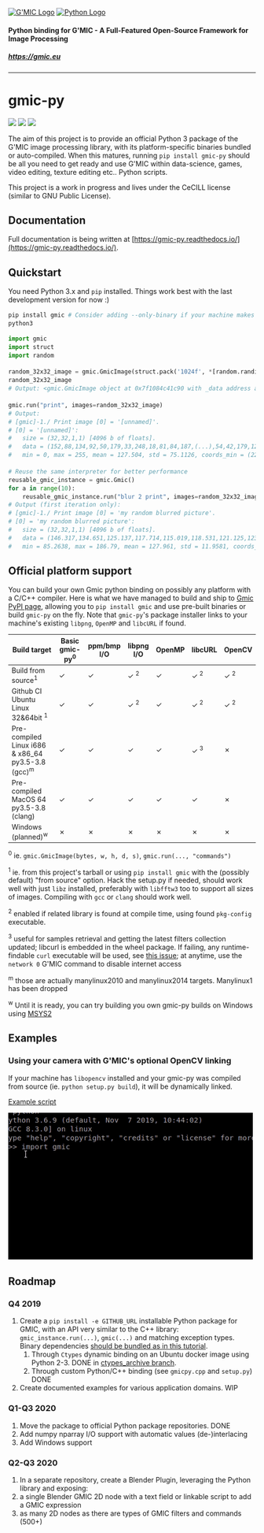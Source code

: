 <a href="https://gmic.eu">![G'MIC Logo](https://gmic.eu/img/logo4.jpg)</a>
<a href="https://www.python.org">![Python Logo](https://www.python.org/static/community_logos/python-logo-master-v3-TM-flattened.png)</a>

#### 
#### Python binding for G'MIC - A Full-Featured Open-Source Framework for Image Processing
##### https://gmic.eu

---------------------------

# gmic-py

![](https://github.com/myselfhimself/gmic-py/workflows/CPython%20GMIC%20Manylinux%202010%20%26%202014%20i686%20%26%20x86_64/badge.svg)
![](https://github.com/myselfhimself/gmic-py/workflows/CPython%20GMIC%20MacOS%20build/badge.svg)
![](https://github.com/dtschump/gmic-py/workflows/CPython%20GMIC%20Python%20package%20(Source%20and%20Debian/Ubuntu%20OS%20compilation)/badge.svg)

The aim of this project is to provide an official Python 3 package of the G'MIC image processing library, with its platform-specific binaries bundled or auto-compiled.
When this matures, running `pip install gmic-py` should be all you need to get ready and use G'MIC within data-science, games, video editing, texture editing etc.. Python scripts.

This project is a work in progress and lives under the CeCILL license (similar to GNU Public License).

## Documentation
Full documentation is being written at [https://gmic-py.readthedocs.io/](https://gmic-py.readthedocs.io/).

## Quickstart
You need Python 3.x and `pip` installed.
Things work best with the last development version for now :)

```bash
pip install gmic # Consider adding --only-binary if your machine makes you compile from source
python3
```
```python
import gmic
import struct
import random

random_32x32_image = gmic.GmicImage(struct.pack('1024f', *[random.randint(0, 255) for i in range(1024)]), 32, 32) 
random_32x32_image
# Output: <gmic.GmicImage object at 0x7f1084c41c90 with _data address at 0x2772010, w=32 h=32 d=1 s=1 shared=0>

gmic.run("print", images=random_32x32_image)
# Output:
# [gmic]-1./ Print image [0] = '[unnamed]'.
# [0] = '[unnamed]':
#   size = (32,32,1,1) [4096 b of floats].
#   data = (152,88,134,92,50,179,33,248,18,81,84,187,(...),54,42,179,121,125,74,67,171,224,240,174,96).
#   min = 0, max = 255, mean = 127.504, std = 75.1126, coords_min = (22,1,0,0), coords_max = (8,2,0,0).

# Reuse the same interpreter for better performance
reusable_gmic_instance = gmic.Gmic()
for a in range(10):
    reusable_gmic_instance.run("blur 2 print", images=random_32x32_image, image_names="my random blurred picture") # add "display" after "print" for a preview on Linux
# Output (first iteration only):
# [gmic]-1./ Print image [0] = 'my random blurred picture'.
# [0] = 'my random blurred picture':
#   size = (32,32,1,1) [4096 b of floats].
#   data = (146.317,134.651,125.137,117.714,115.019,118.531,121.125,123.81,121.736,120.603,123.06,130.212,(...),116.879,114.402,117.773,119.173,117.546,117.341,122.487,133.949,143.605,145.584,137.652,125.728).
#   min = 85.2638, max = 186.79, mean = 127.961, std = 11.9581, coords_min = (0,31,0,0), coords_max = (31,0,0,0).
```

## Official platform support
You can build your own Gmic python binding on possibly any platform with a C/C++ compiler.
Here is what we have managed to build and ship to [Gmic PyPI page](https://pypi.org/project/gmic/), allowing you to `pip install gmic` and use pre-built binaries or build `gmic-py` on the fly.
Note that `gmic-py`'s package installer links to your machine's existing `libpng`, `OpenMP` and `libcURL` if found.

| Build target                                                 | Basic gmic-py<sup>0</sup> |  ppm/bmp I/O    |  libpng I/O    | OpenMP | libcURL        | OpenCV         |
| -----------                                                  | ------------------------- | -----------     | ----------     |------- | -------        |--------        |
| Build from source<sup>1</sup>                                | ✓                         | ✓               | ✓ <sup>2</sup> | ✓      | ✓ <sup>2</sup> | ✓ <sup>2</sup> |
| Github CI Ubuntu Linux 32&64bit <sup>1</sup>                              | ✓                         | ✓               | ✓ <sup>2</sup> | ✓      | ✓ <sup>2</sup> | ✓ <sup>2</sup> |
| Pre-compiled Linux i686 & x86\_64 py3.5-3.8 (gcc)<sup>m</sup>| ✓                         | ✓               | ✓              | ✓      | ✓ <sup>3</sup> | ✗              |
| Pre-compiled MacOS 64 py3.5-3.8 (clang)                      | ✓                         | ✓               | ✓              | ✓      | ✓              | ✗              |
| Windows (planned)<sup>w</sup>                                | ✗                         | ✗               | ✗              | ✗      | ✗              | ✗              |

<sup>0</sup> ie. `gmic.GmicImage(bytes, w, h, d, s)`,  `gmic.run(..., "commands")`

<sup>1</sup> ie. from this project's tarball or using `pip install gmic` with the (possibly default) "from source" option. Hack the setup.py if needed, should work well with just `libz` installed, preferably with `libfftw3` too to support all sizes of images. Compiling with `gcc` or `clang` should work well.

<sup>2</sup> enabled if related library is found at compile time, using found `pkg-config` executable.

<sup>3</sup> useful for samples retrieval and getting the latest filters collection updated; libcurl is embedded in the wheel package. If failing, any runtime-findable `curl` executable will be used, see [this issue](https://github.com/myselfhimself/gmic-py/issues/9); at anytime, use the `network 0` G'MIC command to disable internet access

<sup>m</sup> those are actually manylinux2010 and manylinux2014 targets. Manylinux1 has been dropped

<sup>w</sup> Until it is ready, you can try building you own gmic-py builds on Windows using [MSYS2](https://www.msys2.org/)

## Examples

### Using your camera with G'MIC's optional OpenCV linking
If your machine has `libopencv` installed and your gmic-py was compiled from source (ie. `python setup.py build`), it will be dynamically linked.

[Example script](examples/opencv-camera/gmic-py-opencv-camera.py)

![Live example](examples/opencv-camera/gmic-py-opencv-camera.gif)

## Roadmap

### Q4 2019
1. Create a `pip install -e GITHUB_URL` installable Python package for GMIC, with an API very similar to the C++ library: `gmic_instance.run(...)`, `gmic(...)` and matching exception types. Binary dependencies [should be bundled as in this tutorial](https://python-packaging-tutorial.readthedocs.io/en/latest/binaries_dependencies.html).
    1. Through `Ctypes` dynamic binding on an Ubuntu docker image using Python 2-3. DONE in [ctypes\_archive branch](https://github.com/dtschump/gmic-py/tree/ctypes_archive).
    1. Through custom Python/C++ binding (see `gmicpy.cpp` and `setup.py`) DONE
1. Create documented examples for various application domains. WIP

### Q1-Q3 2020
1. Move the package to official Python package repositories. DONE
1. Add numpy nparray I/O support with automatic values (de-)interlacing
1. Add Windows support

### Q2-Q3 2020
1. In a separate repository, create a Blender Plugin, leveraging the Python library and exposing:
  1. a single Blender GMIC 2D node with a text field or linkable script to add a GMIC expression
  1. as many 2D nodes as there are types of GMIC filters and commands (500+)
